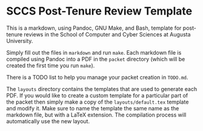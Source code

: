 # SCCS Post-Tenure Review Template

This is a markdown, using Pandoc, GNU Make, and Bash, template for post-tenure
reviews in the School of Computer and Cyber Sciences at Augusta University.

Simply fill out the files in `markdown` and run `make`. Each markdown file is
compiled using Pandoc into a PDF in the `packet` directory (which will be
created the first time you run `make`).

There is a TODO list to help you manage your packet creation in `TODO.md`. 

The `layouts` directory contains the templates that are used to generate each
PDF. If you would like to create a custom template for a particular part of the
packet then simply make a copy of the `layouts/default.tex` template and modify
it. Make sure to name the template the same name as the markdown file, but with
a LaTeX extension. The compilation process will automatically use the new
layout. 